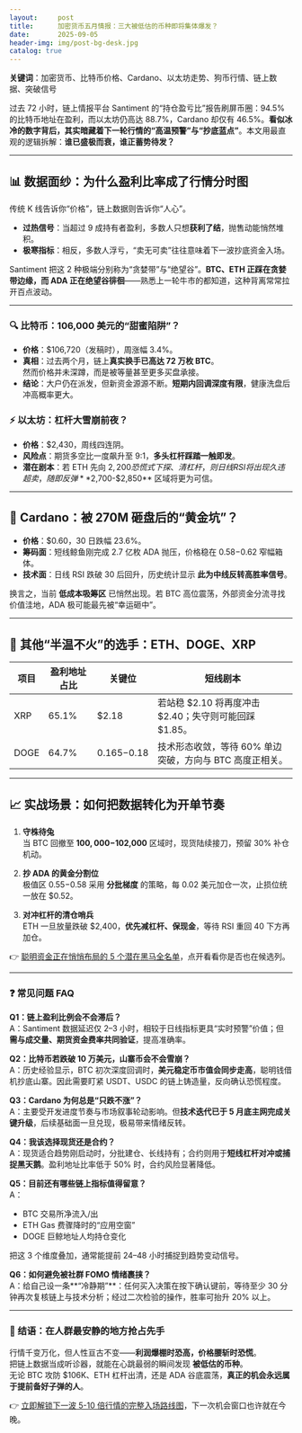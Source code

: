 ```yaml
---
layout:     post
title:      加密货币五月情报：三大被低估的币种即将集体爆发？
date:       2025-09-05
header-img: img/post-bg-desk.jpg
catalog: true
---
```


**关键词**：加密货币、比特币价格、Cardano、以太坊走势、狗币行情、链上数据、突破信号

过去 72 小时，链上情报平台 Santiment 的“持仓盈亏比”报告刷屏币圈：94.5% 的比特币地址在盈利，而以太坊仍高达 88.7%，Cardano 却仅有 46.5%。**看似冰冷的数字背后，其实暗藏着下一轮行情的“高温预警”与“抄底蓝点”**。本文用最直观的逻辑拆解：**谁已盛极而衰，谁正蓄势待发？**

---

## 📊 数据面纱：为什么盈利比率成了行情分时图

传统 K 线告诉你“价格”，链上数据则告诉你“人心”。

- **过热信号**：当超过 9 成持有者盈利，多数人只想**获利了结**，抛售动能悄然堆积。  
- **极寒指标**：相反，多数人浮亏，“卖无可卖”往往意味着下一波抄底资金入场。

Santiment 把这 2 种极端分别称为“贪婪带”与“绝望谷”。**BTC、ETH 正踩在贪婪带边缘，而 ADA 正在绝望谷徘徊**——熟悉上一轮牛市的都知道，这种背离常常拉开百点波动。

---

### 🔍 比特币：106,000 美元的“甜蜜陷阱”？

- **价格**：$106,720（发稿时），周涨幅 3.4%。  
- **真相**：过去两个月，链上**真实换手已高达 72 万枚 BTC**。  
  然而价格并未深蹲，而是被等量甚至更多买盘承接。  
- **结论**：大户仍在派发，但新资金源源不断。**短期内回调深度有限**，健康洗盘后冲高概率更大。

### ⚡ 以太坊：杠杆大雪崩前夜？

- **价格**：$2,430，周线四连阴。  
- **风险点**：期货多空比一度飙升至 9:1，**多头杠杆踩踏一触即发**。  
- **潜在剧本**：若 ETH 先向 $2,200 恐慌式下探、清杠杆，则日线 RSI 将出现久违超卖，随即反弹 **$2,700-$2,850** 区域将更为可信。

---

## 🎯 Cardano：被 270M 砸盘后的“黄金坑”？

- **价格**：$0.60，30 日跌幅 23.6%。  
- **筹码面**：短线鲸鱼刚完成 2.7 亿枚 ADA 抛压，价格稳在 $0.58-$0.62 窄幅箱体。  
- **技术面**：日线 RSI 跌破 30 后回升，历史统计显示 **此为中线反转高胜率信号**。

换言之，当前 **低成本吸筹区** 已悄然出现。若 BTC 高位震荡，外部资金分流寻找价值洼地，ADA 极可能最先被“幸运砸中”。

---

## 🔮 其他“半温不火”的选手：ETH、DOGE、XRP

| 项目 | 盈利地址占比 | 关键位 | 短线剧本 |
|------|---------------|--------|----------|
| XRP  | 65.1% | $2.18 | 若站稳 $2.10 将再度冲击 $2.40；失守则可能回踩 $1.85。 |
| DOGE | 64.7% | $0.165-$0.18 | 技术形态收敛，等待 60% 单边突破，方向与 BTC 高度正相关。 |

---

## 📈 实战场景：如何把数据转化为开单节奏

1. **守株待兔**  
   当 BTC 回撤至 **$100,000-$102,000** 区域时，现货陆续接刀，预留 30% 补仓机动。

2. **抄 ADA 的黄金分割位**  
   极值区 $0.55-$0.58 采用 **分批梯度** 的策略，每 0.02 美元加仓一次，止损位统一放在 $0.52。  

3. **对冲杠杆的清仓哨兵**  
   ETH 一旦放量跌破 $2,400，**优先减杠杆、保现金**，等待 RSI 重回 40 下方再加仓。

👉 [聪明资金正在悄悄布局的 5 个潜在黑马全名单](https://okxdog.com/)，点开看看你是否也在候选列。

---

### ❓ 常见问题 FAQ

**Q1：链上盈利比例会不会滞后？**  
A：Santiment 数据延迟仅 2–3 小时，相较于日线指标更具“实时预警”价值；但 **需与成交量、期货资金费率共同验证**，提高准确率。

**Q2：比特币若跌破 10 万美元，山寨币会不会雪崩？**  
A：历史经验显示，BTC 初次深度回调时，**美元稳定币市值会同步走高**，聪明钱借机抄底山寨。因此需要盯紧 USDT、USDC 的链上铸造量，反向确认恐慌程度。

**Q3：Cardano 为何总是“只跌不涨”？**  
A：主要受开发进度节奏与市场叙事轮动影响。但**技术迭代已于 5 月底主网完成关键升级**，后续基础面一旦兑现，极易带来情绪反转。

**Q4：我该选择现货还是合约？**  
A：现货适合趋势刚启动时，分批建仓、长线持有；合约则用于**短线杠杆对冲或捕捉黑天鹅**。盈利地址比率低于 50% 时，合约风险显著降低。

**Q5：目前还有哪些链上指标值得留意？**  
A：  
- BTC 交易所净流入/出  
- ETH Gas 费骤降时的“应用空窗”  
- DOGE 巨鲸地址人均持仓变化  

把这 3 个维度叠加，通常能提前 24–48 小时捕捉到趋势变动信号。

**Q6：如何避免被社群 FOMO 情绪裹挟？**  
A：给自己设一条**“冷静期”**：任何买入决策在按下确认键前，等待至少 30 分钟再次复核链上与技术分析；经过二次检验的操作，胜率可抬升 20% 以上。

---

### 🧩 结语：在人群最安静的地方抢占先手

行情千变万化，但人性亘古不变——**利润爆棚时恐高，价格腰斩时恐慌**。  
把链上数据当成听诊器，就能在心跳最弱的瞬间发现 **被低估的币种**。  
无论 BTC 攻防 $106K、ETH 杠杆出清，还是 ADA 谷底震荡，**真正的机会永远属于提前备好子弹的人**。

👉 [立即解锁下一波 5-10 倍行情的完整入场路线图](https://okxdog.com/)，下一次机会窗口也许就在今晚。